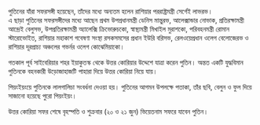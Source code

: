 পুতিনের যাঁরা সফরসঙ্গী হয়েছেন, তাঁদের মধ্যে অন্যতম হলেন রাশিয়ার পররাষ্ট্রমন্ত্রী সের্গেই লাভরভ।  
এ ছাড়া পুতিনের সফরসঙ্গীদের মধ্যে আছেন প্রথম উপপ্রধানমন্ত্রী ডেনিস মান্তুরভ, আলেক্সান্ডার নোভাক, প্রতিরক্ষামন্ত্রী আন্দ্রেই বেলুসভ, উপপ্রতিরক্ষামন্ত্রী অ্যালেক্সি ক্রিভোরুচকো, স্বাস্থ্যমন্ত্রী মিখাইল মুরাশকো, পরিবহনমন্ত্রী রোমান স্টারোভোইত, রাশিয়ার মহাকাশ গবেষণা সংস্থা রসকসমসের প্রধান ইউরি বরিসভ, রেলওয়েপ্রধান ওলেগ বেলোজেরভ ও রাশিয়ার দূরপ্রাচ্য অঞ্চলের গভর্নর ওলেগ কোঝেমিয়াকো।

গতকাল পূর্ব সাইবেরিয়ার শহর ইয়াকুতস্ক থেকে উত্তর কোরিয়ার উদ্দেশে যাত্রা করেন পুতিন। অন্তত একটি যুদ্ধবিমান পুতিনকে বহনকারী উড়োজাহাজটি পাহারা দিয়ে উত্তর কোরিয়া নিয়ে যায়।

পিয়ংইয়ংয়ে পুতিনকে লালগালিচা সংবর্ধনা দেওয়া হয়। পুতিনের আগমন উপলক্ষে পতাকা, তাঁর ছবি, বেলুন ও ফুল দিয়ে সাজানো হয়েছে পুরো পিয়ংইয়ং।

উত্তর কোরিয়া সফর শেষে বৃহস্পতি ও শুক্রবার (২০ ও ২১ জুন) ভিয়েতনাম সফরে যাবেন পুতিন।
